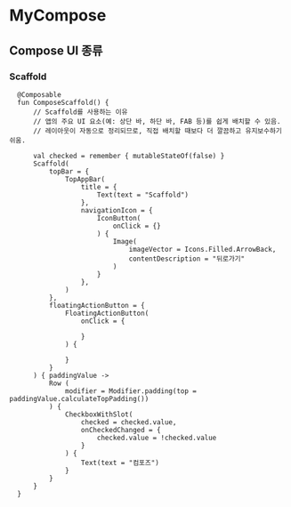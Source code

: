 # MyCompose
## Compose UI 종류
### Scaffold
      @Composable
      fun ComposeScaffold() {
          // Scaffold를 사용하는 이유
          // 앱의 주요 UI 요소(예: 상단 바, 하단 바, FAB 등)를 쉽게 배치할 수 있음.
          // 레이아웃이 자동으로 정리되므로, 직접 배치할 때보다 더 깔끔하고 유지보수하기 쉬움.
      
          val checked = remember { mutableStateOf(false) }
          Scaffold(
              topBar = {
                  TopAppBar(
                      title = {
                          Text(text = "Scaffold")
                      },
                      navigationIcon = {
                          IconButton(
                              onClick = {}
                          ) {
                              Image(
                                  imageVector = Icons.Filled.ArrowBack,
                                  contentDescription = "뒤로가기"
                              )
                          }
                      },
                  )
              },
              floatingActionButton = {
                  FloatingActionButton(
                      onClick = {
      
                      }
                  ) {
      
                  }
              }
          ) { paddingValue ->
              Row (
                  modifier = Modifier.padding(top = paddingValue.calculateTopPadding())
              ) {
                  CheckboxWithSlot(
                      checked = checked.value,
                      onCheckedChanged = {
                          checked.value = !checked.value
                      }
                  ) {
                      Text(text = "컴포즈")
                  }
              }
          }
      }